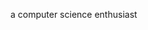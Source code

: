 a computer science enthusiast

<!---
elifert/elifert is a ✨ special ✨ repository because its `README.md` (this file) appears on your GitHub profile.
You can click the Preview link to take a look at your changes.
--->
